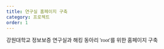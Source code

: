 ```yaml
---
title: 연구실 홈페이지 구축
category: 프로젝트
order: 1
---
```


<span style="font-family: 'Noto Serif Kr', serif;">
강원대학교 정보보증 연구실과 해킹 동아리 'root'를 위한 홈페이지 구축


</span>